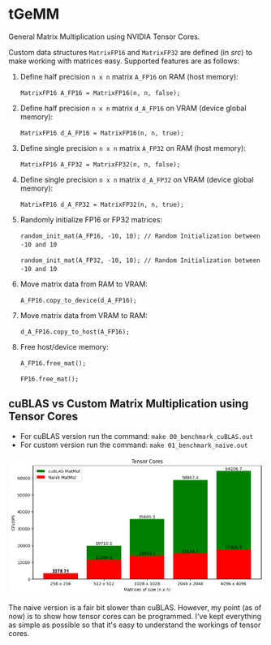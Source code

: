 # tGeMM
General Matrix Multiplication using NVIDIA Tensor Cores. 

Custom data structures `MatrixFP16` and `MatrixFP32` are defined (in *src*) to make working with matrices easy. Supported features are as follows:
1. Define half precision `n x n` matrix `A_FP16` on RAM (host memory):
    
    `MatrixFP16 A_FP16 = MatrixFP16(n, n, false);`

2. Define half precision `n x n` matrix `d_A_FP16` on VRAM (device global memory):
    
    `MatrixFP16 d_A_FP16 = MatrixFP16(n, n, true);`

3. Define single precision `n x n` matrix `A_FP32` on RAM (host memory):
    
    `MatrixFP16 A_FP32 = MatrixFP32(n, n, false);`

4. Define single precision `n x n` matrix `d_A_FP32` on VRAM (device global memory):
    
    `MatrixFP16 d_A_FP32 = MatrixFP32(n, n, true);`

3. Randomly initialize FP16 or FP32 matrices:
    
    `random_init_mat(A_FP16, -10, 10); // Random Initialization between -10 and 10`
    
    `random_init_mat(A_FP32, -10, 10); // Random Initialization between -10 and 10`

4. Move matrix data from RAM to VRAM:
    
    `A_FP16.copy_to_device(d_A_FP16);`

5. Move matrix data from VRAM to RAM:
    
    `d_A_FP16.copy_to_host(A_FP16);`

6. Free host/device memory:
    
    `A_FP16.free_mat();`
    
    `FP16.free_mat();`

## cuBLAS vs Custom Matrix Multiplication using Tensor Cores

- For cuBLAS version run the command: `make 00_benchmark_cuBLAS.out`
- For custom version run the command: `make 01_benchmark_naive.out`

![benchmark](txt_benchmarks/Benchmark.png)

The naive version is a fair bit slower than cuBLAS. However, my point (as of now) is to show how tensor cores can be programmed. I've kept everything as simple as possible so that it's easy to understand the workings of tensor cores.